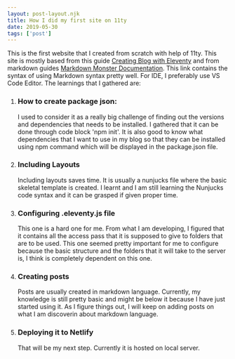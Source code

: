 ```yaml
---
layout: post-layout.njk 
title: How I did my first site on 11ty
date: 2019-05-30
tags: ['post']
---
```

This is the first website that I created from scratch with help of 11ty. This site is mostly based from this guide [Creating Blog with Eleventy](https://keepinguptodate.com/pages/2019/06/creating-blog-with-eleventy/) and from markdown guides [Markdown Monster Documentation](https://markdownmonster.west-wind.com/docs/_4xs10gaui.htm). This link contains the syntax of using Markdown syntax pretty well. For IDE, I preferably use VS Code Editor.
The learnings that I gathered are:

1. ### How to create package json:
	I used to consider it as a really big challenge of finding out the versions and dependencies that needs to be installed. I gathered that it can be done through code block 'npm init'. It is also good to know what dependencies that I want to use in my blog so that they can be installed using npm command which will be displayed in the package.json file.

2. ### Including Layouts
	Including layouts saves time. It is usually a nunjucks file where the basic skeletal template is created. I learnt and I am still learning the Nunjucks code syntax and it can be grasped if given proper time.
	
3. ### Configuring .eleventy.js file
	This one is a hard one for me. From what I am developing, I figured that it contains all the access pass that it is supposed to give to folders that are to be used. This one seemed pretty important for me to configure because the basic structure and the folders that it will take to the server is, I think is completely dependent on this one.
	
4. ### Creating posts
	Posts are usually created in markdown language. Currently, my knowledge is still pretty basic and might be below it because I have just started using it. As I figure things out, I will keep on adding posts on what I am discoverin about markdown language.
	
5. ### Deploying it to Netlify
	That will be my next step. Currently it is hosted on local server.
